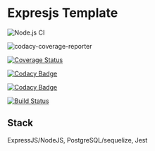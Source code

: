 # Expresjs Template

![Node.js CI](https://github.com/okezieobi/expressjs-postgresql/workflows/Node.js%20CI/badge.svg)

![codacy-coverage-reporter](https://github.com/okezieobi/expressjs-postgresql/workflows/codacy-coverage-reporter/badge.svg)

[![Coverage Status](https://coveralls.io/repos/github/okezieobi/expressjs-postgresql/badge.svg?branch=main)](https://coveralls.io/github/okezieobi/expressjs-postgresql?branch=main)

[![Codacy Badge](https://app.codacy.com/project/badge/Grade/ab9c7066c2724b12954c40e992759207)](https://www.codacy.com/gh/okezieobi/expressjs-posgresql/dashboard?utm_source=github.com&amp;utm_medium=referral&amp;utm_content=okezieobi/expressjs-posgresql&amp;utm_campaign=Badge_Grade)

[![Codacy Badge](https://app.codacy.com/project/badge/Coverage/ab9c7066c2724b12954c40e992759207)](https://www.codacy.com/gh/okezieobi/expressjs-postgresql/dashboard?utm_source=github.com&utm_medium=referral&utm_content=okezieobi/expressjs-postgresql&utm_campaign=Badge_Coverage)

[![Build Status](https://travis-ci.com/okezieobi/expressjs-postgresql.svg?branch=main)](https://travis-ci.com/okezieobi/expressjs-postgresql)

## Stack

ExpressJS/NodeJS, PostgreSQL/sequelize, Jest

